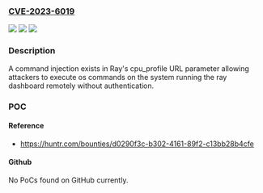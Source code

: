 ### [CVE-2023-6019](https://cve.mitre.org/cgi-bin/cvename.cgi?name=CVE-2023-6019)
![](https://img.shields.io/static/v1?label=Product&message=ray-project%2Fray&color=blue)
![](https://img.shields.io/static/v1?label=Version&message=unspecified%3C%3D%20latest%20&color=brighgreen)
![](https://img.shields.io/static/v1?label=Vulnerability&message=CWE-78%20Improper%20Neutralization%20of%20Special%20Elements%20used%20in%20an%20OS%20Command&color=brighgreen)

### Description

A command injection exists in Ray's cpu_profile URL parameter allowing attackers to execute os commands on the system running the ray dashboard remotely without authentication.

### POC

#### Reference
- https://huntr.com/bounties/d0290f3c-b302-4161-89f2-c13bb28b4cfe

#### Github
No PoCs found on GitHub currently.

